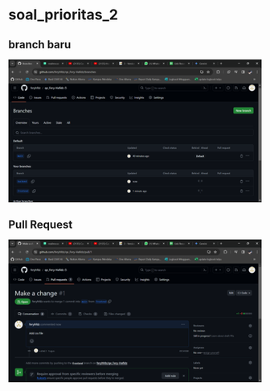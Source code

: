 # soal_prioritas_2

## branch baru
![App Screenshot](./screenshots/Screenshot%20(582).png)


## Pull Request

![App Screenshot](<./screenshots/Screenshot%20(583).png>)

